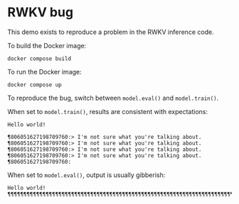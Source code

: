 # RWKV bug

This demo exists to reproduce a problem in the RWKV inference code.

To build the Docker image:
```
docker compose build
```

To run the Docker image:
```
docker compose up
```

To reproduce the bug, switch between `model.eval()` and `model.train()`.

When set to `model.train()`, results are consistent with expectations:
```
Hello world!

¶806051627198709760:> I'm not sure what you're talking about.
¶806051627198709760:> I'm not sure what you're talking about.
¶806051627198709760:> I'm not sure what you're talking about.
¶806051627198709760:> I'm not sure what you're talking about.
¶806051627198709760:
```

When set to `model.eval()`, output is usually gibberish:
```
Hello world! ¶¶¶¶¶¶¶¶¶¶¶¶¶¶¶¶¶¶¶¶¶¶¶¶¶¶¶¶¶¶¶¶¶¶¶¶¶¶¶¶¶¶¶¶¶¶¶¶¶¶¶¶¶¶¶¶¶¶¶¶¶¶¶¶¶¶¶¶¶¶¶¶¶¶¶¶¶¶¶¶¶¶¶¶¶¶¶¶¶¶¶¶¶¶¶¶¶¶¶¶
```